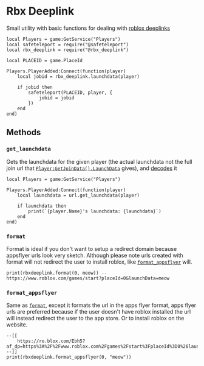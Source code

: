 # Rbx Deeplink

Small utility with basic functions for dealing with [roblox deeplinks](https://create.roblox.com/docs/reference/engine/classes/Player#GetJoinData)

```luau
local Players = game:GetService("Players")
local safeteleport = require("@safeteleport")
local rbx_deeplink = require("@rbx_deeplink")

local PLACEID = game.PlaceId

Players.PlayerAdded:Connect(function(player)
	local jobid = rbx_deeplink.launchdata(player)

	if jobid then
		safeteleport(PLACEID, player, {
			jobid = jobid
		})
	end
end)

```

## Methods

### `get_launchdata`

Gets the launchdata for the given player (the actual launchdata not the full join url that [`Player:GetJoinData().LaunchData`](https://create.roblox.com/docs/reference/engine/classes/Player#GetJoinData) gives), and [decodes](url.md#decode) it

```luau
local Players = game:GetService("Players")

Players.PlayerAdded:Connect(function(player)
	local launchdata = url.get_launchdata(player)

	if launchdata then
		print(`{player.Name}'s launchdata: {launchdata}`)
	end
end)
```

### `format`

Format is ideal if you don't want to setup a redirect domain because appsflyer urls look very sketch. Although please note urls created with format will not redirect the user to install roblox, like [`format_appsflyer`](#format_appsflyer) will.

```luau
print(rbxdeeplink.format(0, meow)) -- https://www.roblox.com/games/start?placeId=0&launchData=meow
```

### `format_appsflyer`

Same as [`format`](#format), except it formats the url in the apps flyer format, apps flyer urls are preferred because if the user doesn't have roblox installed the url will instead redirect the user to the app store. Or to install roblox on the website.

```luau
--[[
	https://ro.blox.com/Ebh5?af_dp=https%3A%2F%2Fwww.roblox.com%2Fgames%2Fstart%3FplaceId%3D0%26launchData%3Dmeow&af_web_dp=https%3A%2F%2Fwww.roblox.com%2Fgames%2Fstart%3FplaceId%3D0%26launchData%3Dmeow
--]]
print(rbxdeeplink.format_appsflyer(0, "meow"))
```